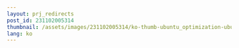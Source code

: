 ```yaml
---
layout: prj_redirects
post_id: 231102005314
thumbnail: /assets/images/231102005314/ko-thumb-ubuntu_optimization-ubuntu-appearance.png
lang: ko
---
```

